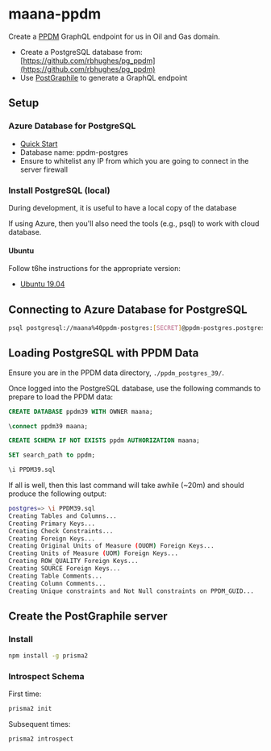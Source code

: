 # maana-ppdm

Create a [PPDM](https://ppdm.org/ppdm/PPDM/Standards/PPDM_Data_Model/PPDM_3_9_Data_Model/PPDM/PPDM_3.9_Data_Model.aspx?hkey=fed7573b-c57d-4909-b15a-a61880fb8d2b) GraphQL endpoint for us in Oil and Gas domain.

- Create a PostgreSQL database from: [https://github.com/rbhughes/pg_ppdm](https://github.com/rbhughes/pg_ppdm)
- Use [PostGraphile](https://www.graphile.org/) to generate a GraphQL endpoint

## Setup

### Azure Database for PostgreSQL

- [Quick Start](https://docs.microsoft.com/en-us/azure/postgresql/quickstart-create-server-database-portal)
- Database name: ppdm-postgres
- Ensure to whitelist any IP from which you are going to connect in the server firewall

### Install PostgreSQL (local)

During development, it is useful to have a local copy of the database

If using Azure, then you'll also need the tools (e.g., psql) to work with cloud database.

#### Ubuntu

Follow t6he instructions for the appropriate version:
- [Ubuntu 19.04](https://www.osradar.com/how-to-install-postgresql-on-ubuntu-19-04/)

## Connecting to Azure Database for PostgreSQL

```bash
psql postgresql://maana%40ppdm-postgres:[SECRET]@ppdm-postgres.postgres.database.azure.com:5432/postgres?sslmode=prefer
```

## Loading PostgreSQL with PPDM Data

Ensure you are in the PPDM data directory, `./ppdm_postgres_39/`.

Once logged into the PostgreSQL database, use the following commands to prepare to load the PPDM data:

```sql
CREATE DATABASE ppdm39 WITH OWNER maana;

\connect ppdm39 maana;

CREATE SCHEMA IF NOT EXISTS ppdm AUTHORIZATION maana;

SET search_path to ppdm;

\i PPDM39.sql
```

If all is well, then this last command will take awhile (~20m) and should produce the following output:
```bash
postgres=> \i PPDM39.sql
Creating Tables and Columns...
Creating Primary Keys...
Creating Check Constraints...
Creating Foreign Keys...
Creating Original Units of Measure (OUOM) Foreign Keys...
Creating Units of Measure (UOM) Foreign Keys...
Creating ROW_QUALITY Foreign Keys...
Creating SOURCE Foreign Keys...
Creating Table Comments...
Creating Column Comments...
Creating Unique constraints and Not Null constraints on PPDM_GUID...
```

## Create the PostGraphile server

### Install
```bash
npm install -g prisma2
```

### Introspect Schema
First time:
```bash
prisma2 init
```

Subsequent times:
```bash
prisma2 introspect
```

